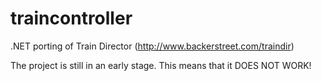 # traincontroller
.NET porting of Train Director (http://www.backerstreet.com/traindir)

The project is still in an early stage. This means that it DOES NOT WORK!